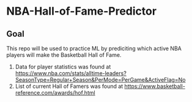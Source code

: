 # NBA-Hall-of-Fame-Predictor
## Goal
This repo will be used to practice ML by prediciting which active NBA players will make the Basketball Hall of Fame. 
1. Data for player statistics was found at https://www.nba.com/stats/alltime-leaders?SeasonType=Regular+Season&PerMode=PerGame&ActiveFlag=No
2. List of current Hall of Famers was found at https://www.basketball-reference.com/awards/hof.html
